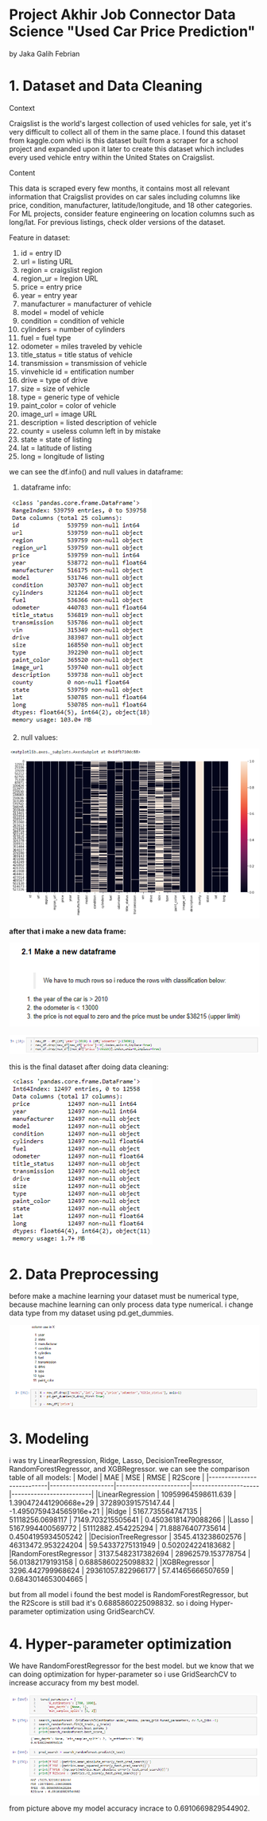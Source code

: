 # Project Akhir Job Connector Data Science "Used Car Price Prediction"
by Jaka Galih Febrian

# 1. Dataset and Data Cleaning
Context

Craigslist is the world's largest collection of used vehicles for sale, yet it's very difficult to collect all of them in the same place. I found this dataset from kaggle.com whici is this dataset built from a scraper for a school project and expanded upon it later to create this dataset which includes every used vehicle entry within the United States on Craigslist.

Content

This data is scraped every few months, it contains most all relevant information that Craigslist provides on car sales including columns like price, condition, manufacturer, latitude/longitude, and 18 other categories. For ML projects, consider feature engineering on location columns such as long/lat. For previous listings, check older versions of the dataset.

Feature in dataset:

1. id = entry ID
2. url = listing URL
3. region = craigslist region
4. region_ur = lregion URL
5. price = entry price
6. year = entry year
7. manufacturer = manufacturer of vehicle
8. model = model of vehicle
9. condition = condition of vehicle
10. cylinders = number of cylinders
11. fuel = fuel type
12. odometer = miles traveled by vehicle
13. title_status = title status of vehicle
14. transmission = transmission of vehicle
15. vinvehicle id = entification number
16. drive = type of drive
17. size = size of vehicle
18. type = generic type of vehicle
19. paint_color = color of vehicle
20. image_url = image URL
21. description = listed description of vehicle
22. county = useless column left in by mistake
23. state = state of listing
24. lat = latitude of listing
25. long = longitude of listing

we can see the df.info() and null values in dataframe:
1. dataframe info:

![dataframe info](./gambar/gambar1_info_data.png)

2. null values:

![null info](./gambar/gambar1_info_null.png)

<b>after that i make a new data frame:</b>

![new dataframe](./gambar/gambar1_new_dataframe.png)

![new dataframe1](./gambar/gambar1_new_dataframe1.png)

this is the final dataset after doing data cleaning:

![new dataframe2](./gambar/gambar1_finaldataset.png)

# 2. Data Preprocessing
before make a machine learning your dataset must be numerical type, because machine learning can only process data type numerical. i change data type from my dataset using pd.get_dummies.

![new dataframe dummies](./gambar/gambar1_data_features.png)

# 3. Modeling
i was try LinearRegression, Ridge, Lasso, DecisionTreeRegressor, RandomForestRegressor, and XGBRegressor.
we can see the comparison table of all models:
| Model                     |        MAE         |          MSE          |        RMSE         |         R2Score         |
|---------------------------|--------------------|-----------------------|---------------------|-------------------------|
|LinearRegression           | 10959964598611.639 | 1.390472441290668e+29 | 372890391575147.44  | -1.4950759434565916e+21 |
|Ridge                      | 5167.735564747135  |   51118256.0698117    |  7149.703215505641  |   0.45036181479088266   |
|Lasso                      | 5167.994400569772  |   51112882.454225294  |  71.88876407735614  |    0.4504195934505242   |
|DecisionTreeRegressor      | 3545.413238602576  |   46313472.953224204  |  59.54337275131949  |    0.502024224183682    |
|RandomForestRegressor      | 3137.5482317382694 |   28962579.153778754  |  56.01382179193158  |    0.6885860225098832   |
|XGBRegressor               | 3296.442799968624  |   29361057.822966177  |  57.41465666507659  |    0.6843014653004665   |

but from all model i found the best model is RandomForestRegressor, but the R2Score is still bad it's 0.6885860225098832. so i doing Hyper-parameter optimization using GridSearchCV.

# 4. Hyper-parameter optimization
We have RandomForestRegressor for the best model. but we know that we can doing optimization for hyper-parameter so i use GridSearchCV to increase accuracy from my best model.

![GridSearchCV](./gambar/gambar1_result_random_and_GridSearchCV.png)

from picture above my model accuracy incrace to 0.6910669829544902.
